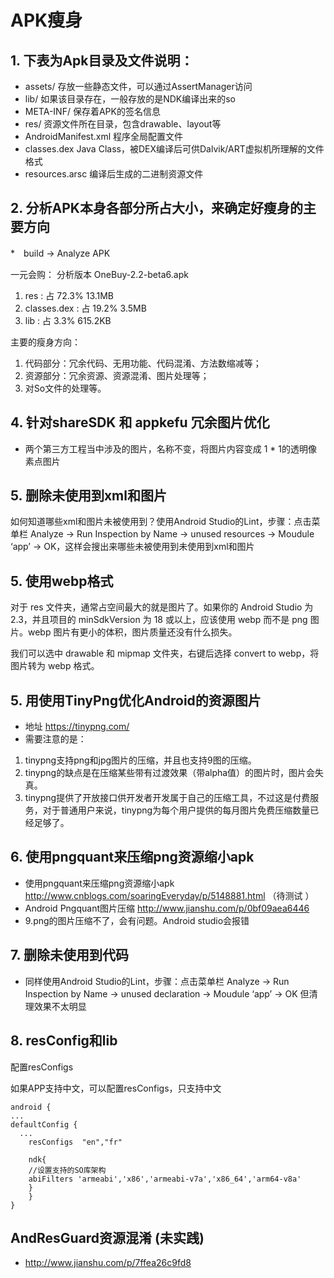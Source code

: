 # APK瘦身
## 1. 下表为Apk目录及文件说明：
* assets/	存放一些静态文件，可以通过AssertManager访问
* lib/	如果该目录存在，一般存放的是NDK编译出来的so
* META-INF/	保存着APK的签名信息
* res/	资源文件所在目录，包含drawable、layout等
* AndroidManifest.xml	程序全局配置文件
* classes.dex	Java Class，被DEX编译后可供Dalvik/ART虚拟机所理解的文件格式
* resources.arsc	编译后生成的二进制资源文件

## 2. 分析APK本身各部分所占大小，来确定好瘦身的主要方向
*　build -> Analyze APK 

一元会购： 分析版本 OneBuy-2.2-beta6.apk
1. res : 占 72.3% 13.1MB
2. classes.dex : 占 19.2% 3.5MB 
3. lib : 占 3.3% 615.2KB

主要的瘦身方向： 
1. 代码部分：冗余代码、无用功能、代码混淆、方法数缩减等；
2. 资源部分：冗余资源、资源混淆、图片处理等；
3. 对So文件的处理等。








## 4. 针对shareSDK 和 appkefu 冗余图片优化
* 两个第三方工程当中涉及的图片，名称不变，将图片内容变成 1 * 1的透明像素点图片

## 5. 删除未使用到xml和图片
如何知道哪些xml和图片未被使用到？使用Android Studio的Lint，步骤：点击菜单栏 Analyze -> Run Inspection by Name -> unused resources -> Moudule ‘app’ -> OK，这样会搜出来哪些未被使用到未使用到xml和图片

## 5. 使用webp格式
对于 res 文件夹，通常占空间最大的就是图片了。如果你的 Android Studio 为 2.3，并且项目的 minSdkVersion 为 18 或以上，应该使用 webp 而不是 png 图片。webp 图片有更小的体积，图片质量还没有什么损失。

我们可以选中 drawable 和 mipmap 文件夹，右键后选择 convert to webp，将图片转为 webp 格式。



## 5. 用使用TinyPng优化Android的资源图片
* 地址 https://tinypng.com/
* 需要注意的是：
1. tinypng支持png和jpg图片的压缩，并且也支持9图的压缩。
2. tinypng的缺点是在压缩某些带有过渡效果（带alpha值）的图片时，图片会失真。
3. tinypng提供了开放接口供开发者开发属于自己的压缩工具，不过这是付费服务，对于普通用户来说，tinypng为每个用户提供的每月图片免费压缩数量已经足够了。

## 6. 使用pngquant来压缩png资源缩小apk 
* 使用pngquant来压缩png资源缩小apk http://www.cnblogs.com/soaringEveryday/p/5148881.html  （待测试 ）
* Android Pngquant图片压缩 http://www.jianshu.com/p/0bf09aea6446
* 9.png的图片压缩不了，会有问题。Android studio会报错












## 7. 删除未使用到代码

* 同样使用Android Studio的Lint，步骤：点击菜单栏 Analyze -> Run Inspection by Name -> unused declaration -> Moudule ‘app’ -> OK
但清理效果不太明显










## 8. resConfig和lib
配置resConfigs

如果APP支持中文，可以配置resConfigs，只支持中文

	android {
  	...
    defaultConfig {
      ...
        resConfigs  "en","fr"

        ndk{
        //设置支持的SO库架构
        abiFilters 'armeabi','x86','armeabi-v7a','x86_64','arm64-v8a'
        }
    	}
    }

## AndResGuard资源混淆 (未实践)
* http://www.jianshu.com/p/7ffea26c9fd8













